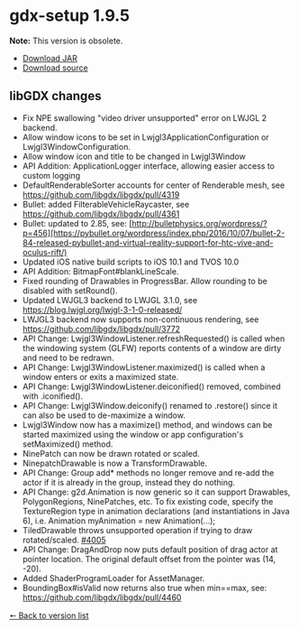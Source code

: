# gdx-setup 1.9.5

**Note:** This version is obsolete.

* [Download JAR](https://github.com/JavaCakeGames/gdx-setup-archive/raw/main/gdx-setup_1.9.5.jar)
* [Download source](https://github.com/JavaCakeGames/gdx-setup-archive/raw/main/sources/gdx-setup_1.9.5.zip)

## libGDX changes

- Fix NPE swallowing "video driver unsupported" error on LWJGL 2 backend.
- Allow window icons to be set in Lwjgl3ApplicationConfiguration or Lwjgl3WindowConfiguration.
- Allow window icon and title to be changed in Lwjgl3Window
- API Addition: ApplicationLogger interface, allowing easier access to custom logging
- DefaultRenderableSorter accounts for center of Renderable mesh, see <https://github.com/libgdx/libgdx/pull/4319>
- Bullet: added FilterableVehicleRaycaster, see <https://github.com/libgdx/libgdx/pull/4361>
- Bullet: updated to 2.85, see: [http://bulletphysics.org/wordpress/?p=456](https://pybullet.org/wordpress/index.php/2016/10/07/bullet-2-84-released-pybullet-and-virtual-reality-support-for-htc-vive-and-oculus-rift/)
- Updated iOS native build scripts to iOS 10.1 and TVOS 10.0
- API Addition: BitmapFont#blankLineScale.
- Fixed rounding of Drawables in ProgressBar. Allow rounding to be disabled with setRound().
- Updated LWJGL3 backend to LWJGL 3.1.0, see <https://blog.lwjgl.org/lwjgl-3-1-0-released/>
- LWJGL3 backend now supports non-continuous rendering, see <https://github.com/libgdx/libgdx/pull/3772>
- API Change: Lwjgl3WindowListener.refreshRequested() is called when the windowing system (GLFW) reports contents of a window are dirty and need to be redrawn.
- API Change: Lwjgl3WindowListener.maximized() is called when a window enters or exits a maximized state.
- API Change: Lwjgl3WindowListener.deiconified() removed, combined with .iconified().
- API Change: Lwjgl3Window.deiconify() renamed to .restore() since it can also be used to de-maximize a window.
- Lwjgl3Window now has a maximize() method, and windows can be started maximized using the window or app configuration's setMaximized() method.
- NinePatch can now be drawn rotated or scaled.
- NinepatchDrawable is now a TransformDrawable.
- API Change: Group add* methods no longer remove and re-add the actor if it is already in the group, instead they do nothing.
- API Change: g2d.Animation is now generic so it can support Drawables, PolygonRegions, NinePatches, etc. To fix existing code, specify the TextureRegion type in animation declarations (and instantiations in Java 6), i.e. Animation<TextureRegion> myAnimation = new Animation<TextureRegion>(...);
- TiledDrawable throws unsupported operation if trying to draw rotated/scaled. [#4005](https://github.com/libgdx/libgdx/pull/4005)
- API Change: DragAndDrop now puts default position of drag actor at pointer location. The original default offset from the pointer was (14, -20).
- Added ShaderProgramLoader for AssetManager.
- BoundingBox#isValid now returns also true when min==max, see: <https://github.com/libgdx/libgdx/pull/4460>

[🠔 Back to version list](https://javacakegames.github.io/gdx-setup-archive/)
